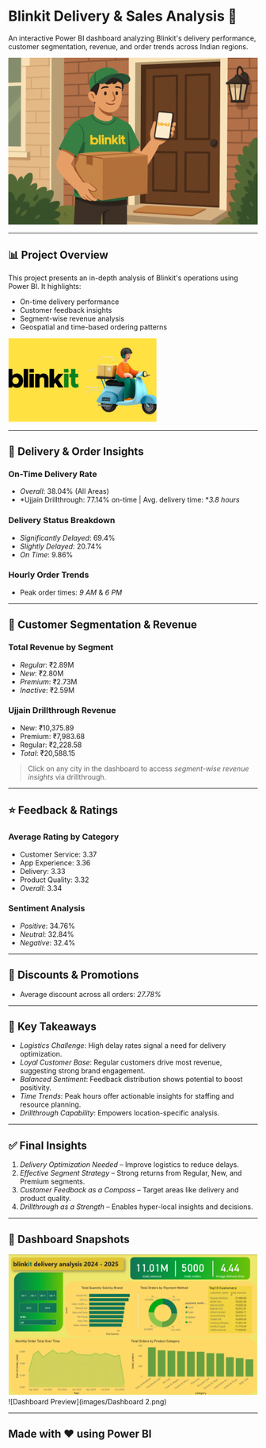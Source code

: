 # Blinkit Delivery & Sales Analysis 🚚

An interactive Power BI dashboard analyzing Blinkit's delivery performance, customer segmentation, revenue, and order trends across Indian regions.

![Dashboard Preview](images/Blinkit_image.png)

---

## 📊 Project Overview

This project presents an in-depth analysis of Blinkit's operations using Power BI. It highlights:

- On-time delivery performance
- Customer feedback insights
- Segment-wise revenue analysis
- Geospatial and time-based ordering patterns

<img src="images/Blinkit.png" alt="Blinkit Delivery" width="300"/>

---

## 🚚 Delivery & Order Insights

### On-Time Delivery Rate
- *Overall*: 38.04% (All Areas)
- *Ujjain Drillthrough: 77.14% on-time | Avg. delivery time: **3.8 hours*

### Delivery Status Breakdown
- *Significantly Delayed*: 69.4%  
- *Slightly Delayed*: 20.74%  
- *On Time*: 9.86%

### Hourly Order Trends
- Peak order times: *9 AM* & *6 PM*

---

## 👥 Customer Segmentation & Revenue

### Total Revenue by Segment
- *Regular*: ₹2.89M  
- *New*: ₹2.80M  
- *Premium*: ₹2.73M  
- *Inactive*: ₹2.59M

### Ujjain Drillthrough Revenue
- New: ₹10,375.89  
- Premium: ₹7,983.68  
- Regular: ₹2,228.58  
- *Total*: ₹20,588.15

> Click on any city in the dashboard to access *segment-wise revenue insights* via drillthrough.

---

## ⭐ Feedback & Ratings

### Average Rating by Category
- Customer Service: 3.37  
- App Experience: 3.36  
- Delivery: 3.33  
- Product Quality: 3.32  
- *Overall*: 3.34

### Sentiment Analysis
- *Positive*: 34.76%  
- *Neutral*: 32.84%  
- *Negative*: 32.4%

---

## 💸 Discounts & Promotions

- Average discount across all orders: *27.78%*

---

## 🧠 Key Takeaways

- *Logistics Challenge*: High delay rates signal a need for delivery optimization.
- *Loyal Customer Base*: Regular customers drive most revenue, suggesting strong brand engagement.
- *Balanced Sentiment*: Feedback distribution shows potential to boost positivity.
- *Time Trends*: Peak hours offer actionable insights for staffing and resource planning.
- *Drillthrough Capability*: Empowers location-specific analysis.

---

## ✅ Final Insights

1. *Delivery Optimization Needed* – Improve logistics to reduce delays.
2. *Effective Segment Strategy* – Strong returns from Regular, New, and Premium segments.
3. *Customer Feedback as a Compass* – Target areas like delivery and product quality.
4. *Drillthrough as a Strength* – Enables hyper-local insights and decisions.

---

## 📌 Dashboard Snapshots

![Dashboard 1](images/Dashboard1.png)  
![Dashboard Preview](images/Dashboard 2.png)

---

## Made with ♥ using Power BI
